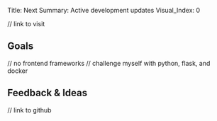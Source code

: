 Title:          Next
Summary:        Active development updates
Visual_Index:   0

// link to visit

## Goals
// no frontend frameworks
// challenge myself with python, flask, and docker

## Feedback & Ideas
// link to github
